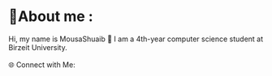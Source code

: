 <h1>💫About me :</h1>


Hi, my name is MousaShuaib 👋
I am a 4th-year computer science student at Birzeit University.
<br><br>
🌐 Connect with Me:
